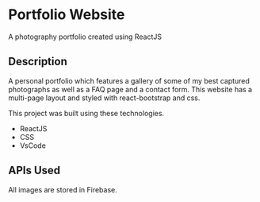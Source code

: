 # Portfolio Website

A photography portfolio created using ReactJS


## Description

A personal portfolio which features a gallery of some of my best captured photographs as well as a FAQ page and a contact form. This website has a multi-page layout and styled with react-bootstrap and css.

This project was built using these technologies.

- ReactJS
- CSS 
- VsCode

## APIs Used
All images are stored in Firebase.
